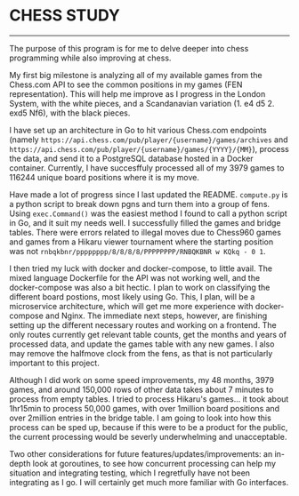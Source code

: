
# CHESS STUDY

---

The purpose of this program is for me to delve deeper into chess programming while also improving at chess.

My first big milestone is analyzing all of my available games from the Chess.com API to see the common positions 
in my games (FEN representation). This will help me improve as I progress in the London System, with the white pieces,
and a Scandanavian variation (1. e4 d5 2. exd5 Nf6), with the black pieces. 

I have set up an architecture in Go to hit various Chess.com endpoints (namely `https://api.chess.com/pub/player/{username}/games/archives`
and `https://api.chess.com/pub/player/{username}/games/{YYYY}/{MM}`), process the data, and send it to a PostgreSQL database hosted in a Docker 
container. Currently, I have succesffuly processed all of my 3979 games to 116244 unique board positions where it is my move.

Have made a lot of progress since I last updated the README. `compute.py` is a python script to break down pgns and turn them into a group of fens. Using `exec.Command()` was the
easiest method I found to call a python script in Go, and it suit my needs well. I successfully filled the games and bridge tables. There were errors related to illegal moves 
due to Chess960 games and games from a Hikaru viewer tournament where the starting position was not `rnbqkbnr/pppppppp/8/8/8/8/PPPPPPPP/RNBQKBNR w KQkq - 0 1`.

I then tried my luck with docker and docker-compose, to little avail. The mixed language Dockerfile for the API was not working well, and the docker-compose was also a bit hectic. 
I plan to work on classifying the different board postions, most likely using Go. This, I plan, will be a microservice architecture, which will get me more experience with 
docker-compose and Nginx. The immediate next steps, however, are finishing setting up the different necessary routes and working on a frontend. The only routes currently get 
relevant table counts, get the months and years of processed data, and update the games table with any new games. I also may remove the halfmove clock from the fens, as that is not
particularly important to this project.

Although I did work on some speed improvements, my 48 months, 3979 games, and around 150,000 rows of other data takes about 7 minutes to process from empty tables. 
I tried to process Hikaru's games... it took about 1hr15min to process 50,000 games, with over 1million board positions and over 2million entries in the bridge table. I am 
going to look into how this process can be sped up, because if this were to be a product for the public, the current processing would be severly underwhelming and unacceptable.

Two other considerations for future features/updates/improvements: an in-depth look at goroutines, to see how concurrent processing can help my situation and 
integrating testing, which I regretfully have not been integrating as I go. I will certainly get much more familiar with Go interfaces.
